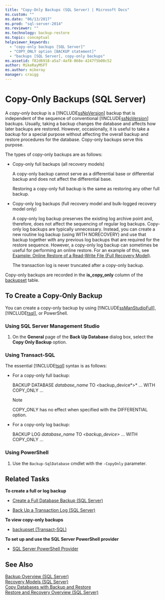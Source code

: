 ```yaml
---
title: "Copy-Only Backups (SQL Server) | Microsoft Docs"
ms.custom: ""
ms.date: "06/13/2017"
ms.prod: "sql-server-2014"
ms.reviewer: ""
ms.technology: backup-restore
ms.topic: conceptual
helpviewer_keywords: 
  - "copy-only backups [SQL Server]"
  - "COPY_ONLY option [BACKUP statement]"
  - "backups [SQL Server], copy-only backups"
ms.assetid: f82d6918-a5a7-4af8-868e-4247f5b00c52
author: MikeRayMSFT
ms.author: mikeray
manager: craigg
---
```

# Copy-Only Backups (SQL Server)
  A *copy-only backup* is a [!INCLUDE[ssNoVersion](../../includes/ssnoversion-md.md)] backup that is independent of the sequence of conventional [!INCLUDE[ssNoVersion](../../includes/ssnoversion-md.md)] backups. Usually, taking a backup changes the database and affects how later backups are restored. However, occasionally, it is useful to take a backup for a special purpose without affecting the overall backup and restore procedures for the database. Copy-only backups serve this purpose.  
  
 The types of copy-only backups are as follows:  
  
-   Copy-only full backups (all recovery models)  
  
     A copy-only backup cannot serve as a differential base or differential backup and does not affect the differential base.  
  
     Restoring a copy-only full backup is the same as restoring any other full backup.  
  
-   Copy-only log backups (full recovery model and bulk-logged recovery model only)  
  
     A copy-only log backup preserves the existing log archive point and, therefore, does not affect the sequencing of regular log backups. Copy-only log backups are typically unnecessary. Instead, you can create a new routine log backup (using WITH NORECOVERY) and use that backup together with any previous log backups that are required for the restore sequence. However, a copy-only log backup can sometimes be useful for performing an online restore. For an example of this, see [Example: Online Restore of a Read-Write File &#40;Full Recovery Model&#41;](example-online-restore-of-a-read-write-file-full-recovery-model.md).  
  
     The transaction log is never truncated after a copy-only backup.  
  
 Copy-only backups are recorded in the **is_copy_only** column of the [backupset](/sql/relational-databases/system-tables/backupset-transact-sql) table.  
  
## To Create a Copy-Only Backup  
 You can create a copy-only backup by using [!INCLUDE[ssManStudioFull](../../includes/ssmanstudiofull-md.md)], [!INCLUDE[tsql](../../../includes/tsql-md.md)], or PowerShell.  
  
###  <a name="SSMSProcedure"></a> Using SQL Server Management Studio  
  
1.  On the **General** page of the **Back Up Database** dialog box, select the **Copy Only Backup** option.  
  
###  <a name="TsqlProcedure"></a> Using Transact-SQL  
 The essential [!INCLUDE[tsql](../../../includes/tsql-md.md)] syntax is as follows:  
  
-   For a copy-only full backup:  
  
     BACKUP DATABASE *database_name* TO \<backup_device*>* … WITH COPY_ONLY …  
  
    > [!NOTE]  
    >  COPY_ONLY has no effect when specified with the DIFFERENTIAL option.  
  
-   For a copy-only log backup:  
  
     BACKUP LOG *database_name* TO *\<*backup_device*>* … WITH COPY_ONLY …  
  
###  <a name="PowerShellProcedure"></a> Using PowerShell  
  
1.  Use the `Backup-SqlDatabase` cmdlet with the `-CopyOnly` parameter.  
  
##  <a name="RelatedTasks"></a> Related Tasks  
 **To create a full or log backup**  
  
-   [Create a Full Database Backup &#40;SQL Server&#41;](create-a-full-database-backup-sql-server.md)  
  
-   [Back Up a Transaction Log &#40;SQL Server&#41;](back-up-a-transaction-log-sql-server.md)  
  
 **To view copy-only backups**  
  
-   [backupset &#40;Transact-SQL&#41;](/sql/relational-databases/system-tables/backupset-transact-sql)  
  
 **To set up and use the SQL Server PowerShell provider**  
  
-   [SQL Server PowerShell Provider](../../powershell/sql-server-powershell-provider.md)  
  

  
## See Also  
 [Backup Overview &#40;SQL Server&#41;](backup-overview-sql-server.md)   
 [Recovery Models &#40;SQL Server&#41;](recovery-models-sql-server.md)   
 [Copy Databases with Backup and Restore](../databases/copy-databases-with-backup-and-restore.md)   
 [Restore and Recovery Overview &#40;SQL Server&#41;](restore-and-recovery-overview-sql-server.md)  
  
  
